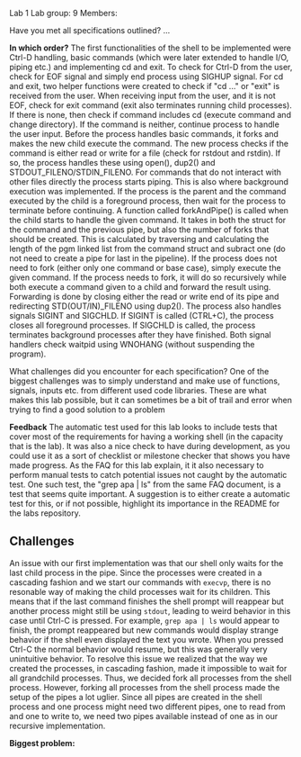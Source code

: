 Lab 1 Lab group: 9 Members:

Have you met all specifications outlined? ...

**In which order?** 
The first functionalities of the shell to be implemented were Ctrl-D handling, basic commands (which were later extended to handle I/O, piping etc.) and implementing cd and exit. 
To check for Ctrl-D from the user, check for EOF signal and simply end process using SIGHUP signal. 
For cd and exit, two helper functions were created to check if "cd ..." or "exit" is received from the user. When receiving input from the user, and it is not EOF, check for exit command (exit also terminates running child processes). If there is none, then check if command includes cd (execute command and change directory). If the command is neither, continue process to handle the user input.
Before the process handles basic commands, it forks and makes the new child execute the command. The new process checks if the command is either read or write for a file (check for rstdout and rstdin). If so, the process handles these using open(), dup2() and STDOUT_FILENO/STDIN_FILENO. For commands that do not interact with other files directly the process starts piping.
This is also where background execution was implemented. If the process is the parent and the command executed by the child is a foreground process, then wait for the process to terminate before continuing.
A function called forkAndPipe() is called when the child starts to handle the given command. It takes in both the struct for the command and the previous pipe, but also the number of forks that should be created. This is calculated by traversing and calculating the length of the pgm linked list from the command struct and subract one (do not need to create a pipe for last in the pipeline). If the process does not need to fork (either only one command or base case), simply execute the given command. If the process needs to fork, it will do so recursively while both execute a command given to a child and forward the result using. Forwarding is done by closing either the read or write end of its pipe and redirecting STD(OUT/IN)_FILENO using dup2().
The process also handles signals SIGINT and SIGCHLD. If SIGINT is called (CTRL+C), the process closes all foreground processes. If SIGCHLD is called, the process terminates background processes after they have finished. Both signal handlers check waitpid using WNOHANG (without suspending the program).

What challenges did you encounter for each specification? One of the biggest challenges was to simply understand and make use of functions, signals, inputs etc. from different used code libraries. These are what makes this lab possible, but it can sometimes be a bit of trail and error when trying to find a good solution to a problem

**Feedback**
The automatic test used for this lab looks to include tests that cover most of the requirements for having a working shell (in the capacity that is the lab). It was also a nice check to have during development, as you could use it as a sort of checklist or milestone checker that shows you have made progress. As the FAQ for this lab explain, it it also necessary to perform manual tests to catch potential issues not caught by the automatic test. One such test, the "grep apa | ls" from the same FAQ document, is a test that seems quite important. A suggestion is to either create a automatic test for this, or if not possible, highlight its importance in the README for the labs repository.

## Challenges
An issue with our first implementation was that our shell only waits for the last child process in the pipe. Since the processes were created in a cascading fashion and we start our commands with ```execvp```, there is no resonable way of making the child processes wait for its children. This means that if the last command finishes the shell prompt will reappear but another process might still be using ```stdout```, leading to weird behavior in this case until Ctrl-C is pressed. For example, ```grep apa | ls``` would appear to finish, the prompt reappeared but new commands would display strange behavior if the shell even displayed the text you wrote. When you pressed Ctrl-C the normal behavior would resume, but this was generally very unintuitive behavior. To resolve this issue we realized that the way we created the processes, in cascading fashion, made it impossible to wait for all grandchild processes. Thus, we decided fork all processes from the shell process. However, forking all processes from the shell process made the setup of the pipes a lot uglier. Since all pipes are created in the shell process and one process might need two different pipes, one to read from and one to write to, we need two pipes available instead of one as in our recursive implementation.

**Biggest problem:**
